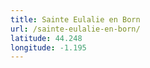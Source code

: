 ```yaml
---
title: Sainte Eulalie en Born
url: /sainte-eulalie-en-born/
latitude: 44.248
longitude: -1.195
---
```

